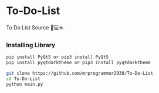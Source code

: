# To-Do-List
To Do List Source 🐍💻☕
<br>

### Installing Library
``` sh
pip install PyQt5 or pip3 install PyQt5
pip install pyqtdarktheme or pip3 install pyqtdarktheme
```

``` sh
git clone https://github.com/mrprogrammer2938/To-Do-List
cd To-Do-List
python main.py
```
<br>
